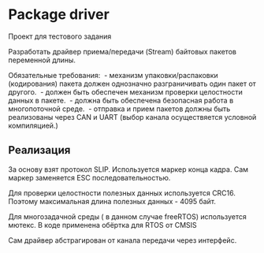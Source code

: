 # Package driver

Проект для тестового задания


Разработать драйвер приема/передачи (Stream) байтовых пакетов переменной длины. 

Обязательные требования:
 - механизм упаковки/распаковки (кодирования) пакета должен однозначно разграничивать один пакет от другого.
 - должен быть обеспечен механизм проверки целостности данных в пакете.
 - должна быть обеспечена безопасная работа в многопоточной среде.
 - отправка и прием пакетов должны быть реализованы через CAN и UART (выбор канала осуществяется условной компиляцией.)

## Реализация

За основу взят протокол SLIP. Используется маркер конца кадра. Сам маркер заменяется ESC последовательностью.

Для проверки целостности полезных данных используется CRC16. Поэтому максимальная длина полезных данных - 4095 байт.

Для многозадачной среды ( в данном случае freeRTOS) используется мютекс. В коде применена обёртка для RTOS от CMSIS

Сам драйвер абстрагирован от канала передачи через интерфейс.

